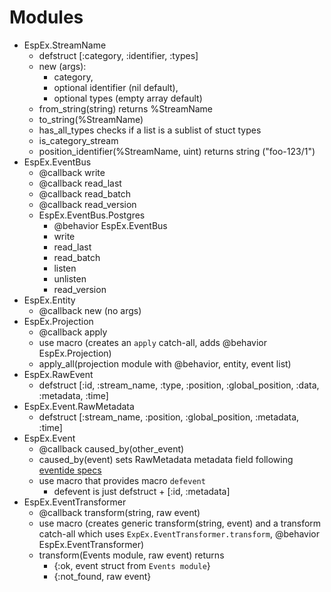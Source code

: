 # Modules

- EspEx.StreamName
  - defstruct [:category, :identifier, :types]
  - new (args):
    - category,
    - optional identifier (nil default),
    - optional types (empty array default)
  - from_string(string) returns %StreamName
  - to_string(%StreamName)
  - has_all_types checks if a list is a sublist of stuct types
  - is_category_stream
  - position_identifier(%StreamName, uint) returns string ("foo-123/1")
- EspEx.EventBus
  - @callback write
  - @callback read_last
  - @callback read_batch
  - @callback read_version
  - EspEx.EventBus.Postgres
    - @behavior EspEx.EventBus
    - write
    - read_last
    - read_batch
    - listen
    - unlisten
    - read_version
- EspEx.Entity
  - @callback new (no args)
- EspEx.Projection
  - @callback apply
  - use macro (creates an `apply` catch-all, adds @behavior EspEx.Projection)
  - apply_all(projection module with @behavior, entity, event list)
- EspEx.RawEvent
  - defstruct [:id, :stream_name, :type, :position, :global_position, :data,
    :metadata, :time]
- EspEx.Event.RawMetadata
  - defstruct [:stream_name, :position, :global_position, :metadata, :time]
- EspEx.Event
  - @callback caused_by(other_event)
  - caused_by(event) sets RawMetadata metadata field following
    [eventide specs](https://github.com/eventide-project/messaging/blob/6027504b4b505a233f74d055321c262a61003803/lib/messaging/message/metadata.rb)
  - use macro that provides macro `defevent`
    - defevent is just defstruct + [:id, :metadata]
- EspEx.EventTransformer
  - @callback transform(string, raw event)
  - use macro (creates generic transform(string, event) and a transform
    catch-all which uses `ExpEx.EventTransformer.transform`,
    @behavior EspEx.EventTransformer)
  - transform(Events module, raw event) returns
    - {:ok, event struct from `Events module`}
    - {:not_found, raw event}
